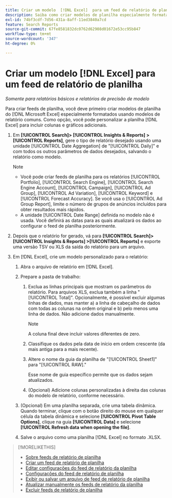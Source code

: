 ```yaml
---
title: Criar um modelo  [!DNL Excel]  para um feed de relatório de planilha
description: Saiba como criar modelos de planilha especialmente formatados.
exl-id: 74bf3cdf-7d56-431a-8aff-11ed3840a7cd
feature: Search Reports
source-git-commit: 67fe8581832dc0762d62908d01672e53cc95b847
workflow-type: tm+mt
source-wordcount: '347'
ht-degree: 0%

---
```


# Criar um modelo [!DNL Excel] para um feed de relatório de planilha

*Somente para relatórios básicos e relatórios de precisão de modelo*

Para criar feeds de planilha, você deve primeiro criar modelos de planilha do [!DNL Microsoft Excel] especialmente formatados usando modelos de relatório comuns. Como opção, você pode personalizar a planilha [!DNL Excel] para incluir colunas e gráficos adicionais.

1. Em **[!UICONTROL Search]> [!UICONTROL Insights & Reports] >[!UICONTROL Reports]**, gere o tipo de relatório desejado usando uma unidade [!UICONTROL Date Aggregation] de &quot;[!UICONTROL Daily]&quot; e com todos os outros parâmetros de dados desejados, salvando o relatório como modelo.

   >[!NOTE]
   >
   > * Você pode criar feeds de planilha para os relatórios [!UICONTROL Portfolio], [!UICONTROL Search Engine], [!UICONTROL Search Engine Account], [!UICONTROL Campaign], [!UICONTROL Ad Group], [!UICONTROL Ad Variation], [!UICONTROL Keyword] e [!UICONTROL Forecast Accuracy]. Se você usa o [!UICONTROL Ad Group Report], limite o número de grupos de anúncios incluídos para obter resultados mais rápidos.
   > * A unidade [!UICONTROL Date Range] definida no modelo não é usada. Você definirá as datas para as quais atualizará os dados ao configurar o feed de planilha posteriormente.

1. Depois que o relatório for gerado, vá para **[!UICONTROL Search]> [!UICONTROL Insights & Reports] >[!UICONTROL Reports]** e exporte uma versão TSV ou XLS da saída do relatório para um arquivo.

1. Em [!DNL Excel], crie um modelo personalizado para o relatório:

   1. Abra o arquivo de relatório em [!DNL Excel].

   1. Prepare a pasta de trabalho:

      1. Exclua as linhas principais que mostram os parâmetros do relatório. Para arquivos XLS, exclua também a linha &quot;[!UICONTROL Total]&quot;. Opcionalmente, é possível excluir algumas linhas de dados, mas manter a) a linha de cabeçalho de dados com todas as colunas na ordem original e b) pelo menos uma linha de dados. Não adicione dados manualmente.

         >[!NOTE]
         >
         > A coluna final deve incluir valores diferentes de zero.

      2. Classifique os dados pela data de início em ordem crescente (da mais antiga para a mais recente).

      3. Altere o nome da guia da planilha de &quot;[!UICONTROL Sheet1]&quot; para &quot;[!UICONTROL RAW].&quot;

         Esse nome de guia específico permite que os dados sejam atualizados.

      4. (Opcional) Adicione colunas personalizadas à direita das colunas do modelo de relatório, conforme necessário.

   1. (Opcional) Em uma planilha separada, crie uma tabela dinâmica. Quando terminar, clique com o botão direito do mouse em qualquer célula da tabela dinâmica e selecione **[!UICONTROL Pivot Table Options]**, clique na guia **[!UICONTROL Data]** e selecione **[!UICONTROL Refresh data when opening the file]**.

   1. Salve o arquivo como uma planilha [!DNL Excel] no formato .XLSX.

>[!MORELIKETHIS]
>
>* [Sobre feeds de relatório de planilha](spreadsheet-feed-about.md)
>* [Criar um feed de relatório de planilha](spreadsheet-feed-create.md)
>* [Editar configurações do feed de relatório da planilha](spreadsheet-feed-edit.md)
>* [Configurações do feed de relatório de planilha](spreadsheet-feed-settings.md)
>* [Exibir ou salvar um arquivo de feed de relatório de planilha](spreadsheet-feed-view-or-save.md)
>* [Atualizar manualmente os feeds de relatório da planilha](spreadsheet-feed-refresh.md)
>* [Excluir feeds de relatório de planilha](spreadsheet-feed-delete.md)
